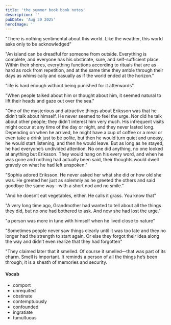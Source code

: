 ```yaml
---
title: 'the summer book book notes'
description: ''
pubDate: 'Aug 30 2025'
heroImage: ''
---
```


"There is nothing sentimental about this world. Like the weather, this world asks only to be acknowledged"

"An island can be dreadful for someone from outside. Everything is complete, and everyone has his obstinate, sure, and self-sufficient place. Within their shores, everything functions according to rituals that are as hard as rock from repetition, and at the same time they amble through their days as whimsically and casually as if the world ended at the horizon."

"life is hard enough without being punished for it afterwards"

"When people talked about him or thought about him, it seemed natural to lift their heads and gaze out over the sea."

"One of the mysterious and attractive things about Eriksson was that he didn’t talk about himself. He never seemed to feel the urge. Nor did he talk about other people; they didn’t interest him very much. His infrequent visits might occur at any time of the day or night, and they never lasted long. Depending on when he arrived, he might have a cup of coffee or a meal or even take a drink just to be polite, but then he would turn quiet and uneasy, he would start listening, and then he would leave. But as long as he stayed, he had everyone’s undivided attention. No one did anything, no one looked at anything but Eriksson. They would hang on his every word, and when he was gone and nothing had actually been said, their thoughts would dwell gravely on what he had left unspoken."

"Sophia adored Eriksson. He never asked her what she did or how old she was. He greeted her just as solemnly as he greeted the others and said goodbye the same way—with a short nod and no smile."

"And he doesn’t eat vegetables, either. He calls it grass. You know that"

"A very long time ago, Grandmother had wanted to tell about all the things they did, but no one had bothered to ask. And now she had lost the urge."

"a person was more in tune with himself when he lived close to nature"

"Sometimes people never saw things clearly until it was too late and they no longer had the strength to start again. Or else they forgot their idea along the way and didn’t even realize that they had forgotten"

"They claimed later that it smelled. Of course it smelled—that was part of its charm. Smell is important. It reminds a person of all the things he’s been through; it is a sheath of memories and security.

#### Vocab
- comport
- unrequited
- obstinate
- contemptuously
- confounded
- ingratiate
- tumultuous
